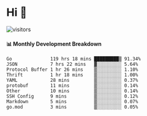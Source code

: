 # Hi 👋
 
![visitors](https://visitor-badge.glitch.me/badge?page_id=sorcererxw.sorcererx)

#### 📊 Monthly Development Breakdown

<!--START_SECTION:waka-->
```text
Go              119 hrs 18 mins █████████▒ 91.34%
JSON            7 hrs 22 mins   ▓░░░░░░░░░ 5.64%
Protocol Buffer 1 hr 26 mins    ▒░░░░░░░░░ 1.10%
Thrift          1 hr 18 mins    ▒░░░░░░░░░ 1.00%
YAML            28 mins         ▒░░░░░░░░░ 0.37%
protobuf        11 mins         ▒░░░░░░░░░ 0.14%
Other           10 mins         ▒░░░░░░░░░ 0.14%
SSH Config      9 mins          ▒░░░░░░░░░ 0.12%
Markdown        5 mins          ▒░░░░░░░░░ 0.07%
go.mod          3 mins          ▒░░░░░░░░░ 0.05%
```
<!--END_SECTION:waka-->
